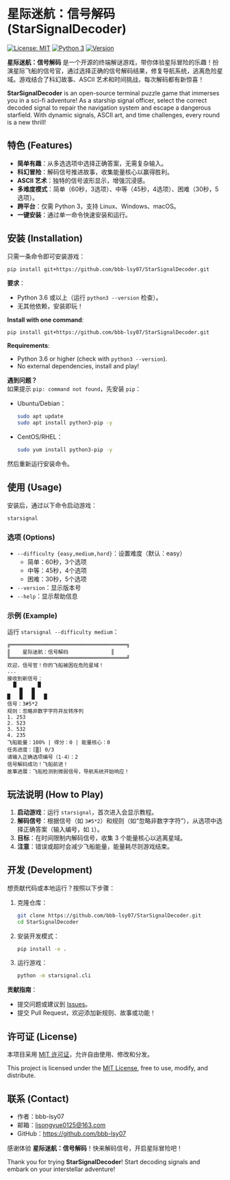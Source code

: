# 星际迷航：信号解码 (StarSignalDecoder)

[![License: MIT](https://img.shields.io/badge/License-MIT-yellow.svg)](https://opensource.org/licenses/MIT)
[![Python 3](https://img.shields.io/badge/Python-3-blue.svg)](https://www.python.org/)
[![Version](https://img.shields.io/badge/Version-0.1.0-green.svg)](https://github.com/bbb-lsy07/StarSignalDecoder/releases)

**星际迷航：信号解码** 是一个开源的终端解谜游戏，带你体验星际冒险的乐趣！扮演星际飞船的信号官，通过选择正确的信号解码结果，修复导航系统，逃离危险星域。游戏结合了科幻故事、ASCII 艺术和时间挑战，每次解码都有新惊喜！

**StarSignalDecoder** is an open-source terminal puzzle game that immerses you in a sci-fi adventure! As a starship signal officer, select the correct decoded signal to repair the navigation system and escape a dangerous starfield. With dynamic signals, ASCII art, and time challenges, every round is a new thrill!

## 特色 (Features)
- **简单有趣**：从多选选项中选择正确答案，无需复杂输入。
- **科幻冒险**：解码信号推进故事，收集能量核心以赢得胜利。
- **ASCII 艺术**：独特的信号波形显示，增强沉浸感。
- **多难度模式**：简单（60秒，3选项）、中等（45秒，4选项）、困难（30秒，5选项）。
- **跨平台**：仅需 Python 3，支持 Linux、Windows、macOS。
- **一键安装**：通过单一命令快速安装和运行。

## 安装 (Installation)
只需一条命令即可安装游戏：

```bash
pip install git+https://github.com/bbb-lsy07/StarSignalDecoder.git
```

**要求**：
- Python 3.6 或以上（运行 `python3 --version` 检查）。
- 无其他依赖，安装即玩！

**Install with one command**:

```bash
pip install git+https://github.com/bbb-lsy07/StarSignalDecoder.git
```

**Requirements**:
- Python 3.6 or higher (check with `python3 --version`).
- No external dependencies, install and play!

**遇到问题？**  
如果提示 `pip: command not found`，先安装 `pip`：
- Ubuntu/Debian：
  ```bash
  sudo apt update
  sudo apt install python3-pip -y
  ```
- CentOS/RHEL：
  ```bash
  sudo yum install python3-pip -y
  ```
然后重新运行安装命令。

## 使用 (Usage)
安装后，通过以下命令启动游戏：

```bash
starsignal
```

### 选项 (Options)
- `--difficulty {easy,medium,hard}`：设置难度（默认：easy）
  - 简单：60秒，3个选项
  - 中等：45秒，4个选项
  - 困难：30秒，5个选项
- `--version`：显示版本号
- `--help`：显示帮助信息

### 示例 (Example)
运行 `starsignal --difficulty medium`：
```
╔══════════════════════════════════════╗
║    星际迷航：信号解码              ║
╚══════════════════════════════════════╝
欢迎，信号官！你的飞船被困在危险星域！
...
接收到新信号：
  █       █  
    █   █   
█   █   █   █
信号：3#5*2
规则：忽略非数字字符并反转序列
1. 253
2. 523
3. 532
4. 235
飞船能量：100% | 得分：0 | 能量核心：0
任务进度：[▒] 0/3
请输入正确选项编号（1-4）：2
信号解码成功！飞船前进！
故事进展：飞船检测到微弱信号，导航系统开始响应！
```

## 玩法说明 (How to Play)
1. **启动游戏**：运行 `starsignal`，首次进入会显示教程。
2. **解码信号**：根据信号（如 `3#5*2`）和规则（如“忽略非数字字符”），从选项中选择正确答案（输入编号，如 `1`）。
3. **目标**：在时间限制内解码信号，收集 3 个能量核心以逃离星域。
4. **注意**：错误或超时会减少飞船能量，能量耗尽则游戏结束。

## 开发 (Development)
想贡献代码或本地运行？按照以下步骤：

1. 克隆仓库：
   ```bash
   git clone https://github.com/bbb-lsy07/StarSignalDecoder.git
   cd StarSignalDecoder
   ```
2. 安装开发模式：
   ```bash
   pip install -e .
   ```
3. 运行游戏：
   ```bash
   python -m starsignal.cli
   ```

**贡献指南**：
- 提交问题或建议到 [Issues](https://github.com/bbb-lsy07/StarSignalDecoder/issues)。
- 提交 Pull Request，欢迎添加新规则、故事或功能！

## 许可证 (License)
本项目采用 [MIT 许可证](LICENSE)，允许自由使用、修改和分发。

This project is licensed under the [MIT License](LICENSE), free to use, modify, and distribute.

## 联系 (Contact)
- 作者：bbb-lsy07
- 邮箱：lisongyue0125@163.com
- GitHub：https://github.com/bbb-lsy07

感谢体验 **星际迷航：信号解码**！快来解码信号，开启星际冒险吧！

Thank you for trying **StarSignalDecoder**! Start decoding signals and embark on your interstellar adventure!
